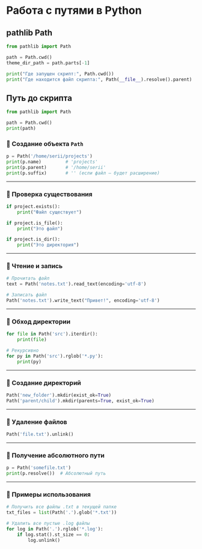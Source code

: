 # Работа с путями в Python

## pathlib Path

```python
from pathlib import Path

path = Path.cwd()
theme_dir_path = path.parts[-1]

print("Где запущен скрипт:", Path.cwd())
print("Где находится файл скрипта:", Path(__file__).resolve().parent)

```

## Путь до скрипта

```python
from pathlib import Path

path = Path.cwd()
print(path)
```

### 🔹 Создание объекта `Path`

```python
p = Path('/home/serii/projects')
print(p.name)         # 'projects'
print(p.parent)       # '/home/serii'
print(p.suffix)       # '' (если файл — будет расширение)
```

---

### 🔹 Проверка существования

```python
if project.exists():
    print("Файл существует")

if project.is_file():
    print("Это файл")

if project.is_dir():
    print("Это директория")
```

---

### 🔹 Чтение и запись

```python
# Прочитать файл
text = Path('notes.txt').read_text(encoding='utf-8')

# Записать файл
Path('notes.txt').write_text("Привет!", encoding='utf-8')
```

---

### 🔹 Обход директории

```python
for file in Path('src').iterdir():
    print(file)

# Рекурсивно
for py in Path('src').rglob('*.py'):
    print(py)
```

---

### 🔹 Создание директорий

```python
Path('new_folder').mkdir(exist_ok=True)
Path('parent/child').mkdir(parents=True, exist_ok=True)
```

---

### 🔹 Удаление файлов

```python
Path('file.txt').unlink()
```

---

### 🔹 Получение абсолютного пути

```python
p = Path('somefile.txt')
print(p.resolve())  # Абсолютный путь
```

---

### 🔹 Примеры использования

```python
# Получить все файлы .txt в текущей папке
txt_files = list(Path('.').glob('*.txt'))

# Удалить все пустые .log файлы
for log in Path('.').rglob('*.log'):
    if log.stat().st_size == 0:
        log.unlink()
```
